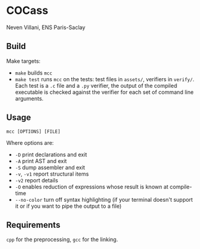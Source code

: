 # COCass

Neven Villani, ENS Paris-Saclay

## Build

Make targets:
- `make` builds `mcc`
- `make test` runs `mcc` on the tests: test files in `assets/`, verifiers in `verify/`. Each test is a `.c` file and a `.py` verifier, the output of the compiled executable is checked against the verifier for each set of command line arguments.

## Usage

`mcc [OPTIONS] [FILE]`

Where options are:
- `-D` print declarations and exit
- `-A` print AST and exit
- `-S` dump assembler and exit
- `-v`, `-v1` report structural items
- `-v2` report details
- `-O` enables reduction of expressions whose result is known at compile-time
- `--no-color` turn off syntax highlighting (if your terminal doesn't support it or if you want to pipe the output to a file)

## Requirements

`cpp` for the preprocessing, `gcc` for the linking.
